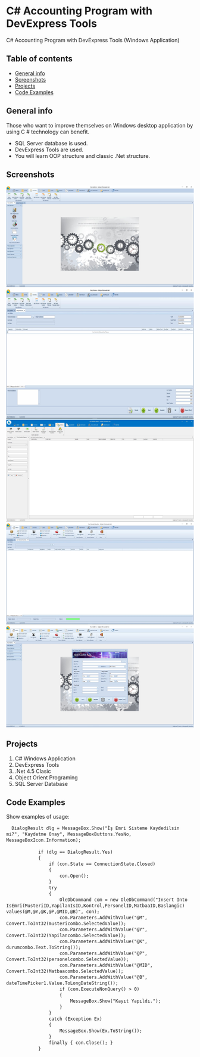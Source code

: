 # C# Accounting Program with DevExpress Tools
 C# Accounting Program with DevExpress Tools (Windows Application)


## Table of contents
* [General info](#general-info)
* [Screenshots](#screenshots)
* [Projects](#Projects)
* [Code Examples](#code-examples)

## General info
Those who want to improve themselves on Windows desktop application by using C # technology can benefit.
- SQL Server database is used.
- DevExpress Tools are used.
- You will learn OOP structure and classic .Net structure.


## Screenshots
![Example screenshot](screenshot/AccountantProgram_MainScreen.JPG)
![Example screenshot](screenshot/AccountantProgram_InvoiseScreen.JPG)
![Example screenshot](screenshot/AccountantProgram_BankScreen.jpg)
![Example screenshot](screenshot/AccountantProgram_CustomerScreen.jpg)
![Example screenshot](screenshot/AccountantProgram_StockScreen.jpg)




## Projects
1. C# Windows Application
2. DevExpress Tools
3. .Net 4.5 Clasic
4. Object Orient Programing
5. SQL Server Database


## Code Examples
Show examples of usage:
```
  DialogResult dlg = MessageBox.Show("İş Emri Sisteme Kaydedilsin mi?", "Kaydetme Onay", MessageBoxButtons.YesNo, MessageBoxIcon.Information);

            if (dlg == DialogResult.Yes)
            {
                if (con.State == ConnectionState.Closed)
                {
                    con.Open();
                }
                try
                {
                    OleDbCommand com = new OleDbCommand("Insert Into IsEmri(MusteriID,YapilanIsID,Kontrol,PersonelID,MatbaaID,Baslangic) values(@M,@Y,@K,@P,@MID,@B)", con);
                    com.Parameters.AddWithValue("@M", Convert.ToInt32(mustericombo.SelectedValue));
                    com.Parameters.AddWithValue("@Y", Convert.ToInt32(Yapilancombo.SelectedValue));
                    com.Parameters.AddWithValue("@K", durumcombo.Text.ToString());
                    com.Parameters.AddWithValue("@P", Convert.ToInt32(personelcombo.SelectedValue));
                    com.Parameters.AddWithValue("@MID", Convert.ToInt32(Matbaacombo.SelectedValue));
                    com.Parameters.AddWithValue("@B", dateTimePicker1.Value.ToLongDateString());
                    if (com.ExecuteNonQuery() > 0)
                    {
                        MessageBox.Show("Kayıt Yapıldı.");
                    }
                }
                catch (Exception Ex)
                {
                    MessageBox.Show(Ex.ToString());
                }
                finally { con.Close(); }
            }

```
